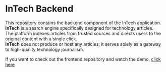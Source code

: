 # InTech Backend
This repository contains the backend component of the InTech application.  
__InTech__ is a search engine specifically designed for technology articles.  
The platform indexes articles from trusted sources and directs users to the original content with a single click.  
__InTech__ does not produce or host any articles; it serves solely as a gateway to high-quality technology journalism.  

If you want to check out the frontend repository and watch the demo, [click here](https://github.com/jmsanJS/InTech-frontend) 
